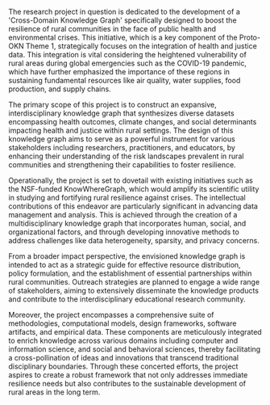 The research project in question is dedicated to the development of a 'Cross-Domain Knowledge Graph' specifically designed to boost the resilience of rural communities in the face of public health and environmental crises. This initiative, which is a key component of the Proto-OKN Theme 1, strategically focuses on the integration of health and justice data. This integration is vital considering the heightened vulnerability of rural areas during global emergencies such as the COVID-19 pandemic, which have further emphasized the importance of these regions in sustaining fundamental resources like air quality, water supplies, food production, and supply chains.

The primary scope of this project is to construct an expansive, interdisciplinary knowledge graph that synthesizes diverse datasets encompassing health outcomes, climate changes, and social determinants impacting health and justice within rural settings. The design of this knowledge graph aims to serve as a powerful instrument for various stakeholders including researchers, practitioners, and educators, by enhancing their understanding of the risk landscapes prevalent in rural communities and strengthening their capabilities to foster resilience.

Operationally, the project is set to dovetail with existing initiatives such as the NSF-funded KnowWhereGraph, which would amplify its scientific utility in studying and fortifying rural resilience against crises. The intellectual contributions of this endeavor are particularly significant in advancing data management and analysis. This is achieved through the creation of a multidisciplinary knowledge graph that incorporates human, social, and organizational factors, and through developing innovative methods to address challenges like data heterogeneity, sparsity, and privacy concerns.

From a broader impact perspective, the envisioned knowledge graph is intended to act as a strategic guide for effective resource distribution, policy formulation, and the establishment of essential partnerships within rural communities. Outreach strategies are planned to engage a wide range of stakeholders, aiming to extensively disseminate the knowledge products and contribute to the interdisciplinary educational research community.

Moreover, the project encompasses a comprehensive suite of methodologies, computational models, design frameworks, software artifacts, and empirical data. These components are meticulously integrated to enrich knowledge across various domains including computer and information science, and social and behavioral sciences, thereby facilitating a cross-pollination of ideas and innovations that transcend traditional disciplinary boundaries. Through these concerted efforts, the project aspires to create a robust framework that not only addresses immediate resilience needs but also contributes to the sustainable development of rural areas in the long term.